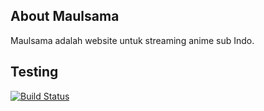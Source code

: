 ## About Maulsama
Maulsama adalah website untuk streaming anime sub Indo.

## Testing
[![Build Status](https://travis-ci.com/agengdp/Maulsama.svg?token=JzbHBBif6Es9tteieyg4&branch=master)](https://travis-ci.com/agengdp/Maulsama)
